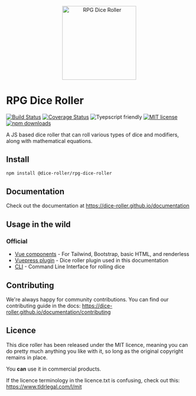 <p align="center">
    <img src="https://dice-roller.github.io/documentation/dice-roller-logo.png" alt="RPG Dice Roller" style="max-width: 100%;" width="200"/>
</p>

# RPG Dice Roller

[![Build Status](https://github.com/dice-roller/rpg-dice-roller/actions/workflows/build.yml/badge.svg)](https://github.com/dice-roller/rpg-dice-roller/actions/workflows/build.yml)
[![Coverage Status](https://coveralls.io/repos/github/dice-roller/rpg-dice-roller/badge.svg?branch=main)](https://coveralls.io/github/dice-roller/rpg-dice-roller?branch=main)
![Tyepscript friendly](https://img.shields.io/badge/typescript-supported-blue)
[![MIT license](https://img.shields.io/badge/License-MIT-blue.svg)](licence.txt)
[![npm downloads](https://img.shields.io/npm/dm/@dice-roller/rpg-dice-roller)](https://www.npmjs.com/package/@dice-roller/rpg-dice-roller)

A JS based dice roller that can roll various types of dice and modifiers, along with mathematical equations.


## Install

```bash
npm install @dice-roller/rpg-dice-roller
```

## Documentation

Check out the documentation at https://dice-roller.github.io/documentation


## Usage in the wild

### Official

* [Vue components](https://github.com/dice-roller/vue) - For Tailwind, Bootstrap, basic HTML, and renderless
* [Vuepress plugin](https://github.com/dice-roller/vuepress-plugin) - Dice roller plugin used in this documentation
* [CLI](https://github.com/dice-roller/cli) - Command Line Interface for rolling dice


## Contributing

We're always happy for community contributions. You can find our contributing guide in the docs: https://dice-roller.github.io/documentation/contributing


## Licence

This dice roller has been released under the MIT licence, meaning you can do pretty much anything you like with it, so long as the original copyright remains in place.

You **can** use it in commercial products.

If the licence terminology in the licence.txt is confusing, check out this: https://www.tldrlegal.com/l/mit
